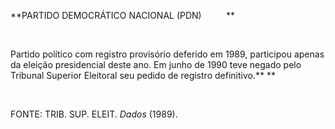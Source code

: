 **PARTIDO DEMOCRÁTICO NACIONAL (PDN)          **

 

Partido político com registro provisório deferido em 1989, participou
apenas da eleição presidencial deste ano. Em junho de 1990 teve negado
pelo Tribunal Superior Eleitoral seu pedido de registro definitivo.** **

 

FONTE: TRIB. SUP. ELEIT. *Dados* (1989).

 
